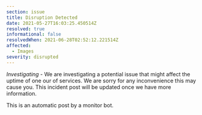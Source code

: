```yaml
---
section: issue
title: Disruption Detected
date: 2021-05-27T16:03:25.450514Z
resolved: true
informational: false
resolvedWhen: 2021-06-28T02:52:12.221514Z
affected:
  - Images
severity: disrupted
---
```

*Investigating* - We are investigating a potential issue that might affect the uptime of one our of services. We are sorry for any inconvenience this may cause you. This incident post will be updated once we have more information.

This is an automatic post by a monitor bot.
        